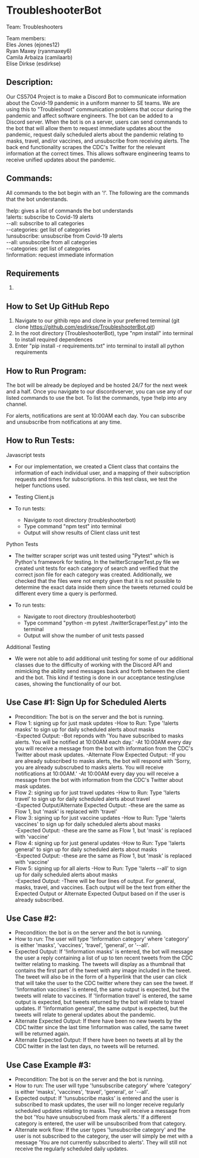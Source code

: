 # TroubleshooterBot

Team: Troubleshooters

Team members:  
Eles Jones (ejones12)  
Ryan Maxey (ryanmaxey6)  
Camila Arbaiza (camilaarb)  
Elise Dirkse (esdirkse)

## Description:

Our CS5704 Project is to make a Discord Bot to communicate information about the Covid-19 pandemic in a uniform manner to SE teams. We are using this to "Troubleshoot" communication problems that occur during the pandemic and affect software engineers. The bot can be added to a Discord server. When the bot is on a server, users can send commands to the bot that will allow them to request immediate updates about the pandemic, request daily scheduled alerts about the pandemic relating to masks, travel, and/or vaccines, and unsubscribe from receiving alerts. The back end functionality scrapes the CDC's Twitter for the relevant information at the correct times. This allows software engineering teams to receive unified updates about the pandemic.

## Commands: 

All commands to the bot begin with an '!'. The following are the commands that the bot understands.

!help: gives a list of commands the bot understands  
!alerts: subscribe to Covid-19 alerts  
--all: subscribe to all categories  
--categories: get list of categories  
!unsubscribe: unsubscribe from Covid-19 alerts  
--all: unsubscribe from all categories  
--categories: get list of categories  
!information: request immediate information

## Requirements
1. 

## How to Set Up GitHub Repo
1. Navigate to our githib repo and clone in your preferred terminal (git clone https://github.com/esdirkse/TroubleshooterBot.git)
2. In the root directory (TroubleshooterBot), type "npm install" into terminal to install required dependences
3. Enter "pip install -r requirements.txt" into terminal to install all python requirements

## How to Run Program:

The bot will be already be deployed and be hosted 24/7 for the next week and a half. Once you navigate to our discordvserver, you can use any of our listed commands to use the bot. To list the commands, type !help into any channel.

For alerts, notifications are sent at 10:00AM each day. You can subscribe and unsubscribe from notifications at any time.

## How to Run Tests:

Javascript tests
- For our implementation, we created a Client class that contains the information of each individual user,
and a mapping of their subscription requests and times for subscriptions. In this test class, we test the helper functions used.
- Testing Client.js

- To run tests:
    - Navigate to root directory (troubleshooterbot)
    - Type command "npm test" into terminal
    - Output will show results of Client class unit test

Python Tests

- The twitter scraper script was unit tested using "Pytest" which is Python's framework for testing. In the twitterScraperTest.py file we created unit tests for each category of search and verified that the correct json file for each category was created. Additionally, we checked that the files were not empty given that it is not possible to determine the exact data inside them since the tweets returned could be different every time a query is performed.

- To run tests:
    - Navigate to root directory (troubleshooterbot)
    - Type command "python -m pytest ./twitterScraperTest.py" into the terminal 
    - Output will show the number of unit tests passed


Additional Testing
- We were not able to add additional unit testing for some of our additional classes due to the difficulty of working with
the Discord API and mimicking the ability send messages back and forth between the client and the bot. This kind if testing is done in our acceptance testing/use cases, showing the functionality of our bot.


## Use Case #1: Sign Up for Scheduled Alerts

- Precondition: The bot is on the server and the bot is running. 
- Flow 1: signing up for just mask updates
    -How to Run: Type '!alerts masks' to sign up for daily scheduled alerts about masks  
    -Expected Output: 
        -Bot reponds with 'You have subscribed to masks alerts. You will be notified at 10:00AM each day.'
        -At 10:00AM every day you will receive a message from the bot with information from the CDC's Twitter about mask updates. 
    -Alternate Flow Expected Output: 
        -If you are already subscribed to masks alerts, the bot will respond with 'Sorry, you are already subscrubed to masks alerts. You will receive notifications at 10:00AM.' 
        -At 10:00AM every day you will receive a message from the bot with information from the CDC's Twitter about mask updates.
 - Flow 2: signing up for just travel updates
    -How to Run: Type '!alerts travel' to sign up for daily scheduled alerts about travel  
    -Expected Output/Alternate Expected Output: 
        -these are the same as Flow 1, but 'mask' is replaced with 'travel'
- Flow 3: signing up for just vaccine updates
    -How to Run: Type '!alerts vaccines' to sign up for daily scheduled alerts about masks  
    -Expected Output: 
        -these are the same as Flow 1, but 'mask' is replaced with 'vaccine'
- Flow 4: signing up for just general updates
    -How to Run: Type '!alerts general' to sign up for daily scheduled alerts about masks  
    -Expected Output: 
        -these are the same as Flow 1, but 'mask' is replaced with 'vaccine'
- Flow 5: signing up for all alerts
    -How to Run: Type '!alerts --all' to sign up for daily scheduled alerts about masks  
    -Expected Output: 
        -There will be four lines of output. For general, masks, travel, and vaccines. Each output will be the text from either the Expected Output or Alternate Expected Output based on if the user is already subscribed. 

## Use Case #2: 

- Precondition: the bot is on the server and the bot is running. 
- How to run: The user will type '!information category' where 'category' is either 'masks', 'vaccines', 'travel', 'general', or '--all'.
- Expected Output: If '!information masks' is entered, the bot will message the user a reply containing a list of up to ten recent tweets from the CDC twitter relating to masking. The tweets will display as a thumbnail that contains the first part of the tweet with any image included in the tweet. The tweet will also be in the form of a hyperlink that the user can click that will take the user to the CDC twitter where they can see the tweet. If '!information vaccines' is entered, the same output is expected, but the tweets will relate to vaccines. If '!information travel' is entered, the same output is expected, but tweets returned by the bot will relate to travel updates. If '!information general', the same output is expected, but the tweets will relate to general updates about the pandemic. 
- Alternate Expected Output: If there have been no new tweets by the CDC twitter since the last time !information was called, the same tweet will be returned again. 
- Alternate Expected Output: If there have been no tweets at all by the CDC twitter in the last ten days, no tweets will be returned. 

## Use Case Example #3:

- Precondition: The bot is on the server and the bot is running. 
- How to run: The user will type '!unsubscribe category' where 'category' is either 'masks', 'vaccines', 'travel', 'general', or '--all'. 
- Expected output: If '!unsubscribe masks' is entered and the user is subscribed to mask updates, the user will no longer receive regularly scheduled updates relating to masks. They will receive a message from the bot 'You have unsubscrubed from mask alerts.' If a different category is entered, the user will be unsubscribed from that category.  
- Alternate work flow: If the user types '!unsubscribe category' and the user is not subscribed to the category, the user will simply be met with a message 'You are not currently subscribed to alerts'. They will still not receive the regularly scheduled daily updates. 